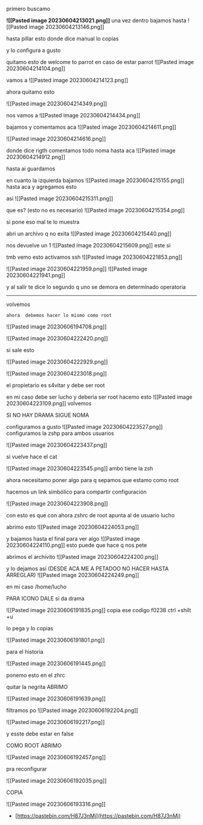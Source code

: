 

primero buscamo

**![[Pasted image 20230604213021.png]]**
una vez dentro bajamos hasta
![[Pasted image 20230604213146.png]]



hasta pillar esto donde dice manual lo copias

y lo configura a gusto

quitamo esto de welcome to parrot en caso de estar parrot
![[Pasted image 20230604214104.png]]



vamos a
![[Pasted image 20230604214123.png]]

ahora quitamo esto

![[Pasted image 20230604214349.png]]


nos vamos a
![[Pasted image 20230604214434.png]]

bajamos y comentamos aca
![[Pasted image 20230604214611.png]]





![[Pasted image 20230604214616.png]]






donde dice rigth comentamos todo noma
hasta aca
![[Pasted image 20230604214912.png]]

hasta ai
guardamos 


en cuanto la izquierda
bajamos
![[Pasted image 20230604215155.png]]
hasta aca y agregamos esto

asi
![[Pasted image 20230604215311.png]]



que es? (esto no es necesario)
![[Pasted image 20230604215354.png]]



si pone eso mal te lo muestra


abri un archivo q no exita 
![[Pasted image 20230604215440.png]]

nos devuelve un 1
![[Pasted image 20230604215609.png]]
este si

tmb vemo esto
activamos ssh
![[Pasted image 20230604221853.png]]

![[Pasted image 20230604221959.png]]
![[Pasted image 20230604221941.png]]

y al salir te dice lo segundo q uno se demora en determinado operatoria

-------------------------------------------------------------------------


volvemos

	ahora  debemos hacer lo mismo como root
![[Pasted image 20230606194708.png]]

![[Pasted image 20230604222420.png]]





si sale esto 

![[Pasted image 20230604222929.png]]



![[Pasted image 20230604223018.png]]

el propietario es s4vitar y debe ser root

en mi caso debe ser lucho y deberia ser root
hacemo esto
![[Pasted image 20230604223109.png]]
volvemos

SI NO HAY DRAMA SIGUE NOMA

configuramos a gusto
![[Pasted image 20230604223527.png]]
configuramos la zshp para ambos usuarios


![[Pasted image 20230604223437.png]]

si vuelve hace el cat


![[Pasted image 20230604223545.png]]
ambo tiene la zsh



ahora necesitamo poner algo para q sepamos que estamo como root

hacemos un link simbólico para compartir configuración 

![[Pasted image 20230604223908.png]]

con esto es que con ahora zshrc de root apunta al de usuario lucho

abrimo esto
![[Pasted image 20230604224053.png]]


y bajamos hasta el final para ver algo
![[Pasted image 20230604224110.png]]
esto puede que hace q nos pete

abrimos el archivito
![[Pasted image 20230604224200.png]]



y lo dejamos asi (DESDE ACA ME A PETADOO NO HACER HASTA ARREGLAR)
![[Pasted image 20230604224249.png]]

en mi caso /home/lucho


PARA ICONO
DALE 
si da drama

![[Pasted image 20230606191835.png]]
copia ese codigo f0238
ctrl +shilt +u

lo pega y lo copias




![[Pasted image 20230606191801.png]]

para el historia

![[Pasted image 20230606191445.png]]


ponemo esto
	 en el zhrc



quitar la negrita
ABRIMO
	
![[Pasted image 20230606191639.png]]



filtramos po
![[Pasted image 20230606192204.png]]


![[Pasted image 20230606192217.png]]

y esste debe estar en false 

COMO ROOT ABRIMO

![[Pasted image 20230606192457.png]]









pra reconfigurar

![[Pasted image 20230606192035.png]]

COPIA

![[Pasted image 20230606193316.png]]

- [https://pastebin.com/H87J3nMj](https://pastebin.com/H87J3nMj)



































































































































































































































































































































































































































































































































































































































































































































































































































































































































































































































































































































































































































































































































































































































































































































































































































































































































































































































































































































































































































































































































































































































































































































































































































































































































































































































































































































































































































































































































































































































































































































































































































































































































































































































































































































































































































































































































































































































































































































































































































































































































































































































































































































































































































































































































































































































































































































































































































































































































































































































































































































































































































































































































































































































































































































































































































































































































































































































































































































































































































































































































































































































































































































































































































































































































































































































































































































































































































































































































































































































































































































































































































































































































































































































































































































































































































































































































































































































































































































































































































































































































































































































































































































































































































































































































































































































































































































































































































































































































































































































































































































































































































































































































































































































































































































































































































































































































































































































































































































































































































































































































































































































































































































































































































































































































































































































































































































































































































































































































































































































































































































































































































































































































































































































































































































































































































































































































































































































































































































































































































































































































































































































































































































































































































































































































































































































































































































































































































































































































































































































































































































































































































































































































































































































































































































































































































































































































































































































































































































































































































































































































































































































































































































































































































































































































































































































































































































































































































































































































































































































































































































































































































































































































































































































































































































































































































































































































































































































































































































































































































































































































































































































































































































































































































































































































































































































































































































































































































































































































































































































































































































































































































































































































































































































































































































































































































































































































































































































































































































































































































































































































































































































































































































































































































































































































































































































































































































































































































































































































































































































































































































































































































































































































































































































































































































































































































































































































































































































































































































































































































































































































































































































































































































































































































































































































































































































































































































































































































































































































































































































































































































































































































































































































































































































































































































































































































































































































































































































































































































































































































































































































































































































































































































































































































































































































































































































































































































































































































































































































































































































































































































































































































































































































































































































































































































































































































































































































































































































































































































































































































































































































































































































































































































































































































































































































































































































































































































































































































































































































































































































































































































































































































































































































































































































































































































































































































































































































































































































































































































































































































































































































































































































































































































































































































































































































































































































































































































































































































































































































































































































































































































































































































































































































































































































































































































































































































































































































































































































































































































































































































































































































































































































































































































































































































































































































































































































































































































































































































































































































































































































































































































































































































































































































































































































































































































































































































































































































































































































































































































































































































































































































































































































































































































































































































































































































































































































































































































































































































































































































































































































































































































































































































































































































































































































































































































































































































































































































































































































































































































































































































































































































































































































































































































































































































































































































































































































































































































































































































































































































































































































































































































































































































































































































































































































































































































































































































































































































































































































































































































































































































































































































































































































































































































































































































































































































































































































































































































































































































































































































































































































































































































































































































































































































































































































































































































































































































































































































































































































































































































































































































































































































































































































































































































































































































































































































































































































































































































































































































































































































































































































































































































































































































































































































































































































































































































































































































































































































































































































































































































































































































































































































































































































































































































































































































































































































































































































































































































































































































































































































































































































































































































































































































































































































































































































































































































































































































































































































































































































































































































































































































































































































































































































































































































































































































































































































































































































































































































































































































































































































































































































































































































































































































































































































































































































































































































































































































































































































































































































































































































































































































































































































































































































































































































































































































































































































































































































































































































































































































































































































































































































































































































































































































































































































































































































































































































































































































































































































































































































































































































































































































































































































































































































